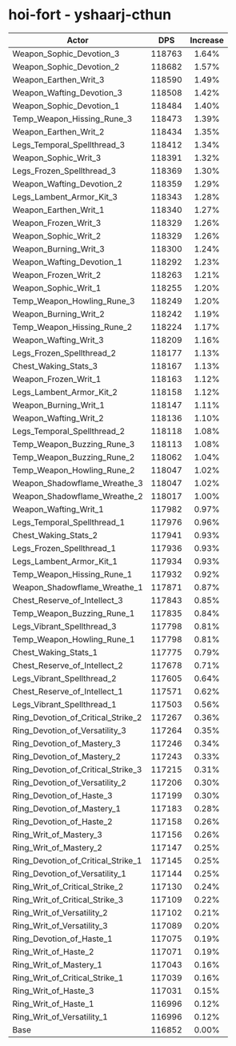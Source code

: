 # hoi-fort - yshaarj-cthun
| Actor | DPS | Increase |
|---|:---:|:---:|
|Weapon_Sophic_Devotion_3|118763|1.64%|
|Weapon_Sophic_Devotion_2|118682|1.57%|
|Weapon_Earthen_Writ_3|118590|1.49%|
|Weapon_Wafting_Devotion_3|118508|1.42%|
|Weapon_Sophic_Devotion_1|118484|1.40%|
|Temp_Weapon_Hissing_Rune_3|118473|1.39%|
|Weapon_Earthen_Writ_2|118434|1.35%|
|Legs_Temporal_Spellthread_3|118412|1.34%|
|Weapon_Sophic_Writ_3|118391|1.32%|
|Legs_Frozen_Spellthread_3|118369|1.30%|
|Weapon_Wafting_Devotion_2|118359|1.29%|
|Legs_Lambent_Armor_Kit_3|118343|1.28%|
|Weapon_Earthen_Writ_1|118340|1.27%|
|Weapon_Frozen_Writ_3|118329|1.26%|
|Weapon_Sophic_Writ_2|118329|1.26%|
|Weapon_Burning_Writ_3|118300|1.24%|
|Weapon_Wafting_Devotion_1|118292|1.23%|
|Weapon_Frozen_Writ_2|118263|1.21%|
|Weapon_Sophic_Writ_1|118255|1.20%|
|Temp_Weapon_Howling_Rune_3|118249|1.20%|
|Weapon_Burning_Writ_2|118242|1.19%|
|Temp_Weapon_Hissing_Rune_2|118224|1.17%|
|Weapon_Wafting_Writ_3|118209|1.16%|
|Legs_Frozen_Spellthread_2|118177|1.13%|
|Chest_Waking_Stats_3|118167|1.13%|
|Weapon_Frozen_Writ_1|118163|1.12%|
|Legs_Lambent_Armor_Kit_2|118158|1.12%|
|Weapon_Burning_Writ_1|118147|1.11%|
|Weapon_Wafting_Writ_2|118136|1.10%|
|Legs_Temporal_Spellthread_2|118118|1.08%|
|Temp_Weapon_Buzzing_Rune_3|118113|1.08%|
|Temp_Weapon_Buzzing_Rune_2|118062|1.04%|
|Temp_Weapon_Howling_Rune_2|118047|1.02%|
|Weapon_Shadowflame_Wreathe_3|118047|1.02%|
|Weapon_Shadowflame_Wreathe_2|118017|1.00%|
|Weapon_Wafting_Writ_1|117982|0.97%|
|Legs_Temporal_Spellthread_1|117976|0.96%|
|Chest_Waking_Stats_2|117941|0.93%|
|Legs_Frozen_Spellthread_1|117936|0.93%|
|Legs_Lambent_Armor_Kit_1|117934|0.93%|
|Temp_Weapon_Hissing_Rune_1|117932|0.92%|
|Weapon_Shadowflame_Wreathe_1|117871|0.87%|
|Chest_Reserve_of_Intellect_3|117843|0.85%|
|Temp_Weapon_Buzzing_Rune_1|117835|0.84%|
|Legs_Vibrant_Spellthread_3|117798|0.81%|
|Temp_Weapon_Howling_Rune_1|117798|0.81%|
|Chest_Waking_Stats_1|117775|0.79%|
|Chest_Reserve_of_Intellect_2|117678|0.71%|
|Legs_Vibrant_Spellthread_2|117605|0.64%|
|Chest_Reserve_of_Intellect_1|117571|0.62%|
|Legs_Vibrant_Spellthread_1|117503|0.56%|
|Ring_Devotion_of_Critical_Strike_2|117267|0.36%|
|Ring_Devotion_of_Versatility_3|117264|0.35%|
|Ring_Devotion_of_Mastery_3|117246|0.34%|
|Ring_Devotion_of_Mastery_2|117243|0.33%|
|Ring_Devotion_of_Critical_Strike_3|117215|0.31%|
|Ring_Devotion_of_Versatility_2|117206|0.30%|
|Ring_Devotion_of_Haste_3|117199|0.30%|
|Ring_Devotion_of_Mastery_1|117183|0.28%|
|Ring_Devotion_of_Haste_2|117158|0.26%|
|Ring_Writ_of_Mastery_3|117156|0.26%|
|Ring_Writ_of_Mastery_2|117147|0.25%|
|Ring_Devotion_of_Critical_Strike_1|117145|0.25%|
|Ring_Devotion_of_Versatility_1|117144|0.25%|
|Ring_Writ_of_Critical_Strike_2|117130|0.24%|
|Ring_Writ_of_Critical_Strike_3|117109|0.22%|
|Ring_Writ_of_Versatility_2|117102|0.21%|
|Ring_Writ_of_Versatility_3|117089|0.20%|
|Ring_Devotion_of_Haste_1|117075|0.19%|
|Ring_Writ_of_Haste_2|117071|0.19%|
|Ring_Writ_of_Mastery_1|117043|0.16%|
|Ring_Writ_of_Critical_Strike_1|117039|0.16%|
|Ring_Writ_of_Haste_3|117031|0.15%|
|Ring_Writ_of_Haste_1|116996|0.12%|
|Ring_Writ_of_Versatility_1|116996|0.12%|
|Base|116852|0.00%|
